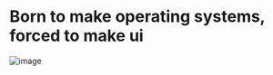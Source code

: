 # Born to make operating systems, forced to make ui
![image](https://github.com/user-attachments/assets/f08caa4d-6f82-4085-99ab-92deba9d305f)
